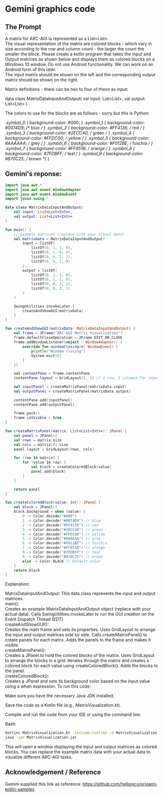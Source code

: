 # Gemini graphics code

## The Prompt

A matrix for ARC-AGI is represented as a List<List<Int>>.  
The visual representation of the matrix are colored blocks -
which vary in size according to the row and column count - 
the larger the count the smaller the block.   Please create a kotlin 
program that takes the Input and Output matrices as shown below and 
displays them as colored blocks on a Windows 10 window.  Do not use 
Android functionality.  We can work on an Android form of this later.  
The input matrix should be shown on the left and the corresponding 
output matrix should be shown on the right.

Matrix definitions - there can be two to four of these as input:

data class MatrixDataInputAndOutput(
val input: List<List<Int>>,
val output: List<List<Int>>
)

The colors to use for the blocks are as follows - sorry but this is Python:

.symbol_0 {
background-color: #000;
}
.symbol_1 {
background-color: #0074D9; /* blue */
}
.symbol_2 {
background-color: #FF4136; /* red */
}
.symbol_3 {
background-color: #2ECC40; /* green */
}
.symbol_4 {
background-color: #FFDC00; /* yellow */
}
.symbol_5 {
background-color: #AAAAAA; /* grey */
}
.symbol_6 {
background-color: #F012BE; /* fuschia */
}
.symbol_7 {
background-color: #FF851B; /* orange */
}
.symbol_8 {
background-color: #7FDBFF; /* teal */
}
.symbol_9 {
background-color: #870C25; /* brown */
}

## Gemini's reponse:

```kotlin
import java.awt.*
import java.awt.event.WindowAdapter
import java.awt.event.WindowEvent
import javax.swing.*

data class MatrixDataInputAndOutput(
    val input: List<List<Int>>,
    val output: List<List<Int>>
)

fun main() {
    // Example matrices (replace with your actual data)
    val matrixData = MatrixDataInputAndOutput(
        input = listOf(
            listOf(0, 1, 1, 0),
            listOf(0, 1, 0, 0),
            listOf(0, 0, 2, 2),
            listOf(0, 0, 2, 0)
        ),
        output = listOf(
            listOf(0, 1, 1, 0),
            listOf(0, 1, 1, 0),
            listOf(0, 0, 2, 2),
            listOf(0, 0, 2, 2)
        )
    )

    SwingUtilities.invokeLater {
        createAndShowGUI(matrixData)
    }
}

fun createAndShowGUI(matrixData: MatrixDataInputAndOutput) {
    val frame = JFrame("ARC-AGI Matrix Visualization")
    frame.defaultCloseOperation = JFrame.EXIT_ON_CLOSE
    frame.addWindowListener(object : WindowAdapter() {
        override fun windowClosing(e: WindowEvent) {
            println("Window closing")
            System.exit(0)
        }
    })

    val contentPane = frame.contentPane
    contentPane.layout = GridLayout(1, 2) // 1 row, 2 columns for input and output

    val inputPanel = createMatrixPanel(matrixData.input)
    val outputPanel = createMatrixPanel(matrixData.output)

    contentPane.add(inputPanel)
    contentPane.add(outputPanel)

    frame.pack()
    frame.isVisible = true
}

fun createMatrixPanel(matrix: List<List<Int>>): JPanel {
    val panel = JPanel()
    val rows = matrix.size
    val cols = matrix[0].size
    panel.layout = GridLayout(rows, cols)

    for (row in matrix) {
        for (value in row) {
            val block = createColoredBlock(value)
            panel.add(block)
        }
    }

    return panel
}

fun createColoredBlock(value: Int): JPanel {
    val block = JPanel()
    block.background = when (value) {
        0 -> Color.decode("#000")
        1 -> Color.decode("#0074D9") // blue
        2 -> Color.decode("#FF4136") // red
        3 -> Color.decode("#2ECC40") // green
        4 -> Color.decode("#FFDC00") // yellow
        5 -> Color.decode("#AAAAAA") // grey
        6 -> Color.decode("#F012BE") // fuschia
        7 -> Color.decode("#FF851B") // orange
        8 -> Color.decode("#7FDBFF") // teal
        9 -> Color.decode("#870C25") // brown
        else -> Color.BLACK // Default color
    }
    return block
}
```

Explanation:

MatrixDataInputAndOutput: This data class represents the input and output matrices.
<br>main():
<br>Creates an example MatrixDataInputAndOutput object (replace with your actual data).
Calls SwingUtilities.invokeLater to run the GUI creation on the Event Dispatch Thread (EDT).
<br>createAndShowGUI():
<br>Creates the main frame and sets its properties.
Uses GridLayout to arrange the input and output matrices side by side.
Calls createMatrixPanel() to create panels for each matrix.
Adds the panels to the frame and makes it visible.
<br>createMatrixPanel():
<br>Creates a JPanel to hold the colored blocks of the matrix.
Uses GridLayout to arrange the blocks in a grid.
Iterates through the matrix and creates a colored block for each value using createColoredBlock().
Adds the blocks to the panel.
<br>createColoredBlock():
<br>Creates a JPanel and sets its background color based on the input value using a when expression.
To run this code:

Make sure you have the necessary Java JDK installed.

Save the code as a Kotlin file (e.g., MatrixVisualization.kt).

Compile and run the code from your IDE or using the command line:

Bash:
```bash
kotlinc MatrixVisualization.kt -include-runtime -d MatrixVisualization.jar
java -jar MatrixVisualization.jar
```

This will open a window displaying the input and output matrices as colored blocks. 
You can replace the example matrix data with your actual data to visualize different ARC-AGI tasks.

## Acknowledgement / Reference

Gemini supplied this link as reference:  https://github.com/hellonico/origami-kotlin-samples